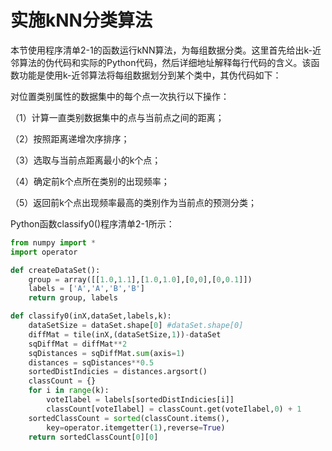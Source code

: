 # 实施kNN分类算法

本节使用程序清单2-1的函数运行kNN算法，为每组数据分类。这里首先给出k-近邻算法的伪代码和实际的Python代码，然后详细地址解释每行代码的含义。该函数功能是使用k-近邻算法将每组数据划分到某个类中，其伪代码如下：

对位置类别属性的数据集中的每个点一次执行以下操作：

（1）计算一直类别数据集中的点与当前点之间的距离；

（2）按照距离递增次序排序；

（3）选取与当前点距离最小的k个点；

（4）确定前k个点所在类别的出现频率；

（5）返回前k个点出现频率最高的类别作为当前点的预测分类；

Python函数classify0\(\)程序清单2-1所示：

```py
from numpy import *
import operator

def createDataSet():
    group = array([[1.0,1.1],[1.0,1.0],[0,0],[0,0.1]])
    labels = ['A','A','B','B']
    return group, labels

def classify0(inX,dataSet,labels,k):
    dataSetSize = dataSet.shape[0] #dataSet.shape[0]
    diffMat = tile(inX,(dataSetSize,1))-dataSet
    sqDiffMat = diffMat**2
    sqDistances = sqDiffMat.sum(axis=1)
    distances = sqDistances**0.5
    sortedDistIndicies = distances.argsort()
    classCount = {}
    for i in range(k):
        voteIlabel = labels[sortedDistIndicies[i]]
        classCount[voteIlabel] = classCount.get(voteIlabel,0) + 1
    sortedClassCount = sorted(classCount.items(),
        key=operator.itemgetter(1),reverse=True)
    return sortedClassCount[0][0]
```



